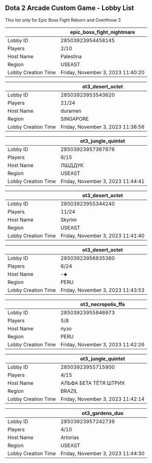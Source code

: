 ## Dota 2 Arcade Custom Game - Lobby List

This list only for Epic Boss Fight Reborn and Overthrow 3

|  | epic_boss_fight_nightmare |
| ------ | ------ |
| Lobby ID | 28503923954458145 |
| Players | 2/10 |
| Host Name | Palestina |
| Region | USEAST |
| Lobby Creation Time | Friday, November 3, 2023 11:40:20 |


|  | ot3_desert_octet |
| ------ | ------ |
| Lobby ID | 28503923953543620 |
| Players | 21/24 |
| Host Name | duramen |
| Region | SINGAPORE |
| Lobby Creation Time | Friday, November 3, 2023 11:38:56 |


|  | ot3_jungle_quintet |
| ------ | ------ |
| Lobby ID | 28503923957367876 |
| Players | 6/15 |
| Host Name | ЛШДДУК |
| Region | USEAST |
| Lobby Creation Time | Friday, November 3, 2023 11:44:41 |


|  | ot3_desert_octet |
| ------ | ------ |
| Lobby ID | 28503923955344240 |
| Players | 11/24 |
| Host Name | Skyrim |
| Region | USEAST |
| Lobby Creation Time | Friday, November 3, 2023 11:41:40 |


|  | ot3_desert_octet |
| ------ | ------ |
| Lobby ID | 28503923956835380 |
| Players | 6/24 |
| Host Name | -♣ |
| Region | PERU |
| Lobby Creation Time | Friday, November 3, 2023 11:43:53 |


|  | ot3_necropolis_ffa |
| ------ | ------ |
| Lobby ID | 28503923955846973 |
| Players | 5/8 |
| Host Name | пузо |
| Region | PERU |
| Lobby Creation Time | Friday, November 3, 2023 11:42:26 |


|  | ot3_jungle_quintet |
| ------ | ------ |
| Lobby ID | 28503923955715900 |
| Players | 4/15 |
| Host Name | АЛЬФА БЕТА ТЁТЯ ШТРИХ |
| Region | BRAZIL |
| Lobby Creation Time | Friday, November 3, 2023 11:42:14 |


|  | ot3_gardens_duo |
| ------ | ------ |
| Lobby ID | 28503923957242739 |
| Players | 4/10 |
| Host Name | Artorias |
| Region | USEAST |
| Lobby Creation Time | Friday, November 3, 2023 11:44:30 |


